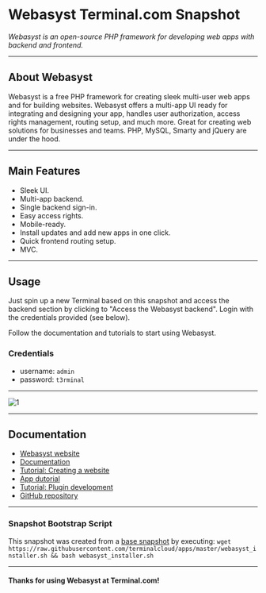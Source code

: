 # **Webasyst** Terminal.com Snapshot

*Webasyst is an open-source PHP framework for developing web apps with backend and frontend.*

---

## About Webasyst

Webasyst is a free PHP framework for creating sleek multi-user web apps and for building websites. Webasyst offers a multi-app UI ready for integrating and designing your app, handles user authorization, access rights management, routing setup, and much more. Great for creating web solutions for businesses and teams. PHP, MySQL, Smarty and jQuery are under the hood.

---

## Main Features

- Sleek UI.
- Multi-app backend.
- Single backend sign-in.
- Easy access rights.
- Mobile-ready.
- Install updates and add new apps in one click.
- Quick frontend routing setup.
- MVC.

---

## Usage

Just spin up a new Terminal based on this snapshot and access the backend section by clicking to "Access the Webasyst backend". Login with the credentials provided (see below).

Follow the documentation and tutorials to start using Webasyst.

### Credentials

- username: `admin`
- password: `t3rminal`

---

![1](http://www.webasyst.com/wa-data/public/site/img/developers/demo-stickies-app-en.jpg)

---

## Documentation

- [Webasyst website](http://www.webasyst.com/)
- [Documentation](http://www.webasyst.com/developers/docs/basics/)
- [Tutorial: Creating a website](http://www.webasyst.com/developers/docs/creating-a-website-tutorial/)
- [App dutorial](http://www.webasyst.com/developers/docs/guestbook-app-tutorial/)
- [Tutorial: Plugin development](http://www.webasyst.com/developers/docs/shop-plugin-tutorial/)
- [GitHub repository](https://github.com/webasyst/webasyst-framework)

---

### Snapshot Bootstrap Script

This snapshot was created from a [base snapshot](https://www.terminal.com/tiny/FzpHiTXG1K) by executing:
`wget https://raw.githubusercontent.com/terminalcloud/apps/master/webasyst_installer.sh && bash webasyst_installer.sh`

---

#### Thanks for using Webasyst at Terminal.com!
